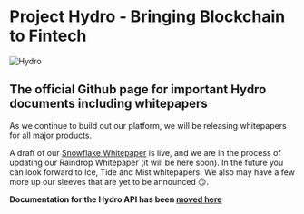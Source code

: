 # Project Hydro - Bringing Blockchain to Fintech
![Hydro](https://www.hydrogenplatform.com/images/logo_hydro.png)

## The official Github page for important Hydro documents including whitepapers
As we continue to build out our platform, we will be releasing whitepapers for all major products.

A draft of our [Snowflake Whitepaper](./Snowflake) is live, and we are in the process of updating our Raindrop Whitepaper (it will be here soon). In the future you can look forward to Ice, Tide and Mist whitepapers. We also may have a few more up our sleeves that are yet to be announced 😏.

**Documentation for the Hydro API has been [moved here](https://www.hydrogenplatform.com/docs/hydro/v1)**
